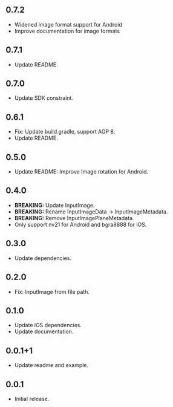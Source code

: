 ## 0.7.2

* Widened image format support for Android
* Improve documentation for image formats

## 0.7.1

* Update README.

## 0.7.0

* Update SDK constraint.

## 0.6.1

* Fix: Update build.gradle, support AGP 8.
* Update README.

## 0.5.0

* Update README: Improve Image rotation for Android.

## 0.4.0

* __BREAKING:__ Update InputImage.
* __BREAKING:__ Rename InputImageData -> InputImageMetadata.
* __BREAKING:__ Remove InputImagePlaneMetadata.
* Only support nv21 for Android and bgra8888 for iOS.

## 0.3.0

* Update dependencies.

## 0.2.0

* Fix: InputImage from file path.

## 0.1.0

* Update iOS dependencies.
* Update documentation.

## 0.0.1+1

* Update readme and example.

## 0.0.1

* Initial release.
